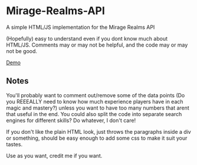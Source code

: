 # Mirage-Realms-API
A simple HTML/JS implementation for the Mirage Realms API

(Hopefully) easy to understand even if you dont know much about HTML/JS. Comments may or may not be helpful, and the code may or may not be good.

[Demo](https://laskipaska.github.io/Mirage-Realms-API/mirage-api.html)

## Notes

You'll probably want to comment out/remove some of the data points (Do you REEEALLY need to know how much experience players have in each magic and mastery?) unless you want to have too many numbers that arent that useful in the end. You could also split the code into separate search engines for different skills? Do whatever, I don't care!

If you don't like the plain HTML look, just throws the paragraphs inside a div or something, should be easy enough to add some css to make it suit your tastes.

Use as you want, credit me if you want.
